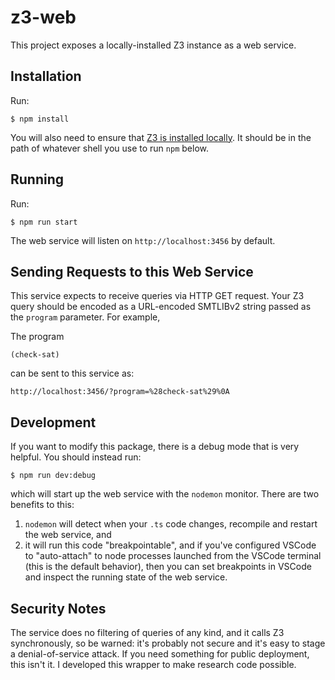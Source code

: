 # z3-web

This project exposes a locally-installed Z3 instance as a web service.

## Installation

Run:

```
$ npm install
```

You will also need to ensure that [Z3 is installed locally](https://github.com/Z3Prover/z3/releases). It should be in the path of whatever shell you use to run `npm` below.

## Running

Run:

```
$ npm run start
```

The web service will listen on `http://localhost:3456` by default.

## Sending Requests to this Web Service

This service expects to receive queries via HTTP GET request. Your Z3 query should be encoded as a URL-encoded SMTLIBv2 string passed as the `program` parameter. For example,

The program

```
(check-sat)
```

can be sent to this service as:

```
http://localhost:3456/?program=%28check-sat%29%0A
```

## Development

If you want to modify this package, there is a debug mode that is very helpful. You should instead run:

```
$ npm run dev:debug
```

which will start up the web service with the `nodemon` monitor. There are two benefits to this:

1. `nodemon` will detect when your `.ts` code changes, recompile and restart the web service, and
2. it will run this code "breakpointable", and if you've configured VSCode to "auto-attach" to node processes launched from the VSCode terminal (this is the default behavior), then you can set breakpoints in VSCode and inspect the running state of the web service.

## Security Notes

The service does no filtering of queries of any kind, and it calls Z3 synchronously, so be warned: it's probably not secure and it's easy to stage a denial-of-service attack. If you need something for public deployment, this isn't it. I developed this wrapper to make research code possible.
